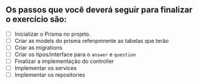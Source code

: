 ## Os passos que você deverá seguir para finalizar o exercício são:

- [ ] Inicializar o Prisma no projeto.
- [ ] Criar as models do prisma refenpmrente as tabelas que terão
- [ ] Criar as migrations
- [ ] Criar os tipos/interface para o `answer` e `question`
- [ ] Finalizar a implementação do controller
- [ ] Implementar os services
- [ ] Implementar os repositories
